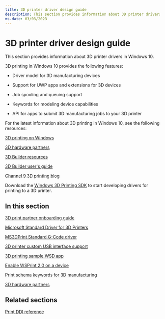 ```yaml
---
title: 3D printer driver design guide
description: This section provides information about 3D printer drivers in Windows 10.
ms.date: 03/03/2023
---
```


# 3D printer driver design guide

This section provides information about 3D printer drivers in Windows 10.

3D printing in Windows 10 provides the following features:

- Driver model for 3D manufacturing devices

- Support for UWP apps and extensions for 3D devices

- Job spooling and queuing support

- Keywords for modeling device capabilities

- API for apps to submit 3D manufacturing jobs to your 3D printer

For the latest information about 3D printing in Windows 10, see the following resources:

[3D printing on Windows](https://www.microsoft.com/3d-print/windows-3d-printing)

[3D hardware partners](https://www.microsoft.com/3d-print/printing-partners)

[3D Builder resources](https://www.microsoft.com/3d-print/3d-builder-resources)

[3D Builder user's guide](https://www.microsoft.com/3d-print/3d-builder-users-guide)

[Channel 9 3D printing blog](https://channel9.msdn.com/Blogs/3D-Printing)

Download the [Windows 3D Printing SDK](https://download.microsoft.com/download/6/2/7/62727B7E-D493-4B7E-9429-56FF84365852/MS3DPrinting.msi) to start developing drivers for printing to a 3D printer.

## In this section

[3D print partner onboarding guide](3d-partner-onboarding-guide.md)

[Microsoft Standard Driver for 3D Printers](microsoft-standard-driver-for-3d-printers-.md)

[MS3DPrint Standard G-Code driver](ms3dprint-standard-g-code-driver.md)

[3D printer custom USB interface support](3d-printer-custom-usb-interface.md)

[3D printing sample WSD app](3d-printing-sample-wsd-app.md)

[Enable WSPrint 2.0 on a device](enabling-wsprint-on-a-device.md)

[Print schema keywords for 3D manufacturing](print-schema-keywords-for-3d-manufacturing.md)

[3D hardware partners](3d-printing-partners.md)

## Related sections

[Print DDI reference](/windows-hardware/drivers/ddi/_print)
